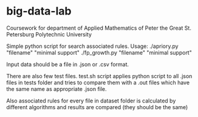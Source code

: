 # big-data-lab
Coursework for department of Applied Mathematics of Peter the Great St. Petersburg Polytechnic University

Simple python script for search associated rules.
Usage: 
./apriory.py "filename" "minimal support"
./fp_growth.py "filename" "minimal support"

Input data should be a file in .json or .csv format.

There are also few test files. 
test.sh script applies python script to all .json files in tests folder and tries to compare them with a .out files which have the same name as appropriate .json file.

Also associated rules for every file in dataset folder is calculated by different algorithms and results are compared (they should be the same)
